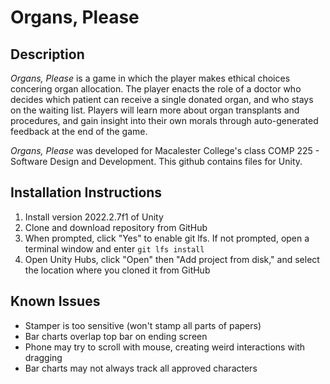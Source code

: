 # Organs, Please

## Description

_Organs, Please_ is a game in which the player makes ethical choices concering organ allocation. The player enacts the role of a doctor who decides which patient can receive a single donated organ, and who stays on the waiting list. Players will learn more about organ transplants and procedures, and gain insight into their own morals through auto-generated feedback at the end of the game. 

_Organs, Please_ was developed for Macalester College's class COMP 225 - Software Design and Development. This github contains files for Unity.

## Installation Instructions

1. Install version 2022.2.7f1 of Unity
2. Clone and download repository from GitHub
3. When prompted, click "Yes" to enable git lfs. If not prompted, open a terminal window and enter `git lfs install`
4. Open Unity Hubs, click "Open" then "Add project from disk," and select the location where you cloned it from GitHub 

## Known Issues
- Stamper is too sensitive (won't stamp all parts of papers)
- Bar charts overlap top bar on ending screen
- Phone may try to scroll with mouse, creating weird interactions with dragging
- Bar charts may not always track all approved characters
